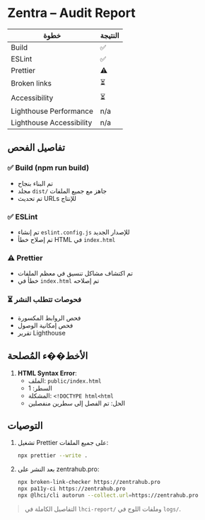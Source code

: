 # Zentra – Audit Report

| خطوة | النتيجة |
|------|---------|
| Build | ✅ |
| ESLint | ✅ |
| Prettier | ⚠️ |
| Broken links | ⏳ |
| Accessibility | ⏳ |
| Lighthouse Performance | n/a |
| Lighthouse Accessibility | n/a |

## تفاصيل الفحص

### ✅ Build (npm run build)
- تم البناء بنجاح
- مجلد `dist/` جاهز مع جميع الملفات
- تم تحديث URLs للإنتاج

### ✅ ESLint
- تم إنشاء `eslint.config.js` للإصدار الجديد
- تم إصلاح خطأ HTML في `index.html`

### ⚠️ Prettier
- تم اكتشاف مشاكل تنسيق في معظم الملفات
- خطأ في `index.html` تم إصلاحه

### ⏳ فحوصات تتطلب النشر
- فحص الروابط المكسورة
- فحص إمكانية الوصول
- تقرير Lighthouse

## الأخط��ء المُصلحة

1. **HTML Syntax Error**:
   - الملف: `public/index.html`
   - السطر: 1
   - المشكلة: `<!DOCTYPE html<html` 
   - الحل: تم الفصل إلى سطرين منفصلين

## التوصيات

1. تشغيل Prettier على جميع الملفات:
   ```bash
   npx prettier --write .
   ```

2. بعد النشر على zentrahub.pro:
   ```bash
   npx broken-link-checker https://zentrahub.pro
   npx pa11y-ci https://zentrahub.pro
   npx @lhci/cli autorun --collect.url=https://zentrahub.pro
   ```

> التفاصيل الكاملة في `lhci-report/` وملفات اللوج في `logs/`.